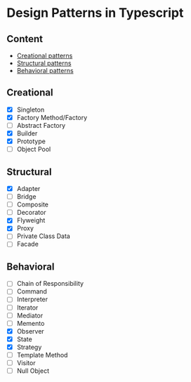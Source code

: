 # Design Patterns in Typescript

## Content

- [Creational patterns](#creational) 
- [Structural patterns](#structural)
- [Behavioral patterns](#behavioral) 

## Creational

- [x] Singleton
- [x] Factory Method/Factory
- [ ] Abstract Factory
- [x] Builder
- [x] Prototype
- [ ] Object Pool

## Structural

- [x] Adapter
- [ ] Bridge
- [ ] Composite
- [ ] Decorator
- [x] Flyweight
- [x] Proxy
- [ ] Private Class Data
- [ ] Facade

## Behavioral

- [ ] Chain of Responsibility
- [ ] Command
- [ ] Interpreter
- [ ] Iterator
- [ ] Mediator
- [ ] Memento
- [x] Observer
- [x] State
- [x] Strategy
- [ ] Template Method
- [ ] Visitor
- [ ] Null Object
